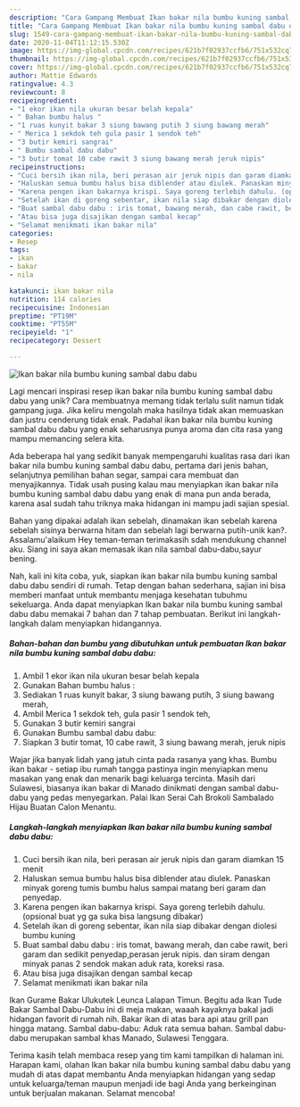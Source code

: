 ```yaml
---
description: "Cara Gampang Membuat Ikan bakar nila bumbu kuning sambal dabu dabu Anti Gagal"
title: "Cara Gampang Membuat Ikan bakar nila bumbu kuning sambal dabu dabu Anti Gagal"
slug: 1549-cara-gampang-membuat-ikan-bakar-nila-bumbu-kuning-sambal-dabu-dabu-anti-gagal
date: 2020-11-04T11:12:15.530Z
image: https://img-global.cpcdn.com/recipes/621b7f02937ccfb6/751x532cq70/ikan-bakar-nila-bumbu-kuning-sambal-dabu-dabu-foto-resep-utama.jpg
thumbnail: https://img-global.cpcdn.com/recipes/621b7f02937ccfb6/751x532cq70/ikan-bakar-nila-bumbu-kuning-sambal-dabu-dabu-foto-resep-utama.jpg
cover: https://img-global.cpcdn.com/recipes/621b7f02937ccfb6/751x532cq70/ikan-bakar-nila-bumbu-kuning-sambal-dabu-dabu-foto-resep-utama.jpg
author: Mattie Edwards
ratingvalue: 4.3
reviewcount: 8
recipeingredient:
- "1 ekor ikan nila ukuran besar belah kepala"
- " Bahan bumbu halus "
- "1 ruas kunyit bakar 3 siung bawang putih 3 siung bawang merah"
- " Merica 1 sekdok teh gula pasir 1 sendok teh"
- "3 butir kemiri sangrai"
- " Bumbu sambal dabu dabu"
- "3 butir tomat 10 cabe rawit 3 siung bawang merah jeruk nipis"
recipeinstructions:
- "Cuci bersih ikan nila, beri perasan air jeruk nipis dan garam diamkan 15 menit"
- "Haluskan semua bumbu halus bisa diblender atau diulek. Panaskan minyak goreng tumis bumbu halus sampai matang beri garam dan penyedap."
- "Karena pengen ikan bakarnya krispi. Saya goreng terlebih dahulu. (opsional buat yg ga suka bisa langsung dibakar)"
- "Setelah ikan di goreng sebentar, ikan nila siap dibakar dengan diolesi bumbu kuning"
- "Buat sambal dabu dabu : iris tomat, bawang merah, dan cabe rawit, beri garam dan sedikit penyedap,perasan jeruk nipis. dan siram dengan minyak panas 2 sendok makan aduk rata, koreksi rasa."
- "Atau bisa juga disajikan dengan sambal kecap"
- "Selamat menikmati ikan bakar nila"
categories:
- Resep
tags:
- ikan
- bakar
- nila

katakunci: ikan bakar nila 
nutrition: 114 calories
recipecuisine: Indonesian
preptime: "PT19M"
cooktime: "PT55M"
recipeyield: "1"
recipecategory: Dessert

---
```



![Ikan bakar nila bumbu kuning sambal dabu dabu](https://img-global.cpcdn.com/recipes/621b7f02937ccfb6/751x532cq70/ikan-bakar-nila-bumbu-kuning-sambal-dabu-dabu-foto-resep-utama.jpg)

Lagi mencari inspirasi resep ikan bakar nila bumbu kuning sambal dabu dabu yang unik? Cara membuatnya memang tidak terlalu sulit namun tidak gampang juga. Jika keliru mengolah maka hasilnya tidak akan memuaskan dan justru cenderung tidak enak. Padahal ikan bakar nila bumbu kuning sambal dabu dabu yang enak seharusnya punya aroma dan cita rasa yang mampu memancing selera kita.

Ada beberapa hal yang sedikit banyak mempengaruhi kualitas rasa dari ikan bakar nila bumbu kuning sambal dabu dabu, pertama dari jenis bahan, selanjutnya pemilihan bahan segar, sampai cara membuat dan menyajikannya. Tidak usah pusing kalau mau menyiapkan ikan bakar nila bumbu kuning sambal dabu dabu yang enak di mana pun anda berada, karena asal sudah tahu triknya maka hidangan ini mampu jadi sajian spesial.

Bahan yang dipakai adalah ikan sebelah, dinamakan ikan sebelah karena sebelah sisinya berwarna hitam dan sebelah lagi berwarna putih-unik kan?. Assalamu&#39;alaikum Hey teman-teman terimakasih sdah mendukung channel aku. Siang ini saya akan memasak ikan nila sambal dabu-dabu,sayur bening.


Nah, kali ini kita coba, yuk, siapkan ikan bakar nila bumbu kuning sambal dabu dabu sendiri di rumah. Tetap dengan bahan sederhana, sajian ini bisa memberi manfaat untuk membantu menjaga kesehatan tubuhmu sekeluarga. Anda dapat menyiapkan Ikan bakar nila bumbu kuning sambal dabu dabu memakai 7 bahan dan 7 tahap pembuatan. Berikut ini langkah-langkah dalam menyiapkan hidangannya.

<!--inarticleads1-->

##### Bahan-bahan dan bumbu yang dibutuhkan untuk pembuatan Ikan bakar nila bumbu kuning sambal dabu dabu:

1. Ambil 1 ekor ikan nila ukuran besar belah kepala
1. Gunakan  Bahan bumbu halus :
1. Sediakan 1 ruas kunyit bakar, 3 siung bawang putih, 3 siung bawang merah,
1. Ambil  Merica 1 sekdok teh, gula pasir 1 sendok teh,
1. Gunakan 3 butir kemiri sangrai
1. Gunakan  Bumbu sambal dabu dabu:
1. Siapkan 3 butir tomat, 10 cabe rawit, 3 siung bawang merah, jeruk nipis


Wajar jika banyak lidah yang jatuh cinta pada rasanya yang khas. Bumbu ikan bakar - setiap ibu rumah tangga pastinya ingin menyiapkan menu masakan yang enak dan menarik bagi keluarga tercinta. Masih dari Sulawesi, biasanya ikan bakar di Manado dinikmati dengan sambal dabu-dabu yang pedas menyegarkan. Palai Ikan Serai Cah Brokoli Sambalado Hijau Buatan Calon Menantu. 

<!--inarticleads2-->

##### Langkah-langkah menyiapkan Ikan bakar nila bumbu kuning sambal dabu dabu:

1. Cuci bersih ikan nila, beri perasan air jeruk nipis dan garam diamkan 15 menit
1. Haluskan semua bumbu halus bisa diblender atau diulek. Panaskan minyak goreng tumis bumbu halus sampai matang beri garam dan penyedap.
1. Karena pengen ikan bakarnya krispi. Saya goreng terlebih dahulu. (opsional buat yg ga suka bisa langsung dibakar)
1. Setelah ikan di goreng sebentar, ikan nila siap dibakar dengan diolesi bumbu kuning
1. Buat sambal dabu dabu : iris tomat, bawang merah, dan cabe rawit, beri garam dan sedikit penyedap,perasan jeruk nipis. dan siram dengan minyak panas 2 sendok makan aduk rata, koreksi rasa.
1. Atau bisa juga disajikan dengan sambal kecap
1. Selamat menikmati ikan bakar nila


Ikan Gurame Bakar Ulukutek Leunca Lalapan Timun. Begitu ada Ikan Tude Bakar Sambal Dabu-Dabu ini di meja makan, waaah kayaknya bakal jadi hidangan favorit di rumah nih. Bakar ikan di atas bara api atau grill pan hingga matang. Sambal dabu-dabu: Aduk rata semua bahan. Sambal dabu-dabu merupakan sambal khas Manado, Sulawesi Tenggara. 

Terima kasih telah membaca resep yang tim kami tampilkan di halaman ini. Harapan kami, olahan Ikan bakar nila bumbu kuning sambal dabu dabu yang mudah di atas dapat membantu Anda menyiapkan hidangan yang sedap untuk keluarga/teman maupun menjadi ide bagi Anda yang berkeinginan untuk berjualan makanan. Selamat mencoba!
